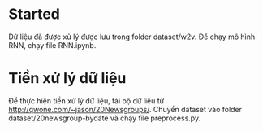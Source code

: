 # Started

Dữ liệu đã được xử lý được lưu trong folder dataset/w2v.
Để chạy mô hình RNN, chạy file RNN.ipynb.

# Tiền xử lý dữ liệu

Để thực hiện tiền xử lý dữ liệu, tải bộ dữ liệu từ http://qwone.com/~jason/20Newsgroups/.
Chuyển dataset vào folder dataset/20newsgroup-bydate và chạy file preprocess.py.
